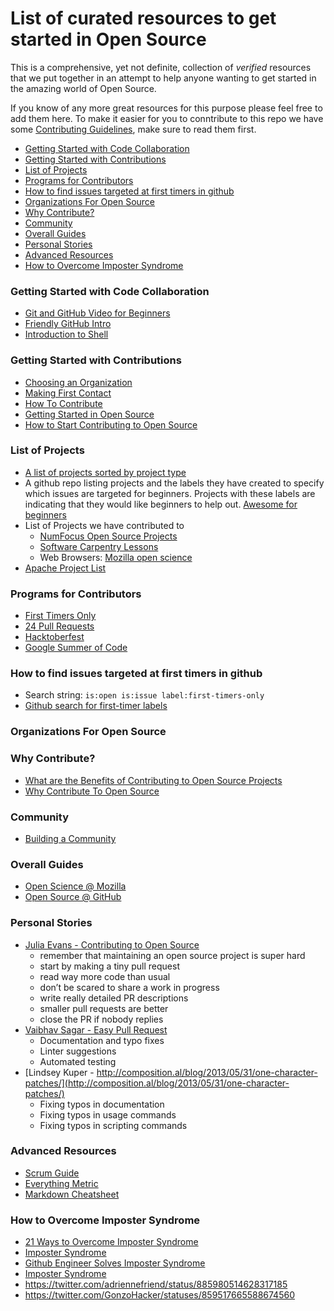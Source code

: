 # List of curated resources to get started in Open Source
This is a comprehensive, yet not definite, collection of _verified_ resources that we put together in an attempt to help anyone wanting to get started in the amazing world of Open Source.

If you know of any more great resources for this purpose please feel free to add them here. To make it easier for you to conntribute to this repo we have some [Contributing Guidelines](./CONTRIBUTING.md), make sure to read them first.


<!-- TOC depthFrom:2 depthTo:6 withLinks:1 updateOnSave:1 orderedList:0 -->

- [Getting Started with Code Collaboration](#getting-started-with-code-collaboration)
- [Getting Started with Contributions](#getting-started-with-contributions)
- [List of Projects](#list-of-projects)
- [Programs for Contributors](#programs-for-contributors)
- [How to find issues targeted at first timers in github](#how-to-find-issues-targeted-at-first-timers-in-github)
- [Organizations For Open Source](#organizations-for-open-source)
- [Why Contribute?](#why-contribute)
- [Community](#community)
- [Overall Guides](#overall-guides)
- [Personal Stories](#personal-stories)
- [Advanced Resources](#advanced-resources)
- [How to Overcome Imposter Syndrome](#how-to-overcome-imposter-syndrome)

<!-- /TOC -->
### Getting Started with Code Collaboration
- [Git and GitHub Video for Beginners](http://www.dataschool.io/git-and-github-videos-for-beginners/)
- [Friendly GitHub Intro](https://joeyklee.github.io/friendly-github-intro/)
- [Introduction to Shell](https://www.datacamp.com/courses/introduction-to-shell-for-data-science)

### Getting Started with Contributions
- [Choosing an Organization](https://google.github.io/gsocguides/student/choosing-an-organization)
- [Making First Contact](https://google.github.io/gsocguides/student/making-first-contact)
- [How To Contribute](https://opensource.guide/how-to-contribute/)
- [Getting Started in Open Source](https://blog.newrelic.com/2014/05/05/open-source_gettingstarted/)
- [How to Start Contributing to Open Source](https://www.developer.com/open/how-to-start-contributing-to-open-source.html)
### List of Projects
 - [A list of projects sorted by project type](https://opensource.com/resources/projects-and-applications)
 - A github repo listing projects and the labels they have created to specify which issues are targeted for beginners.  Projects with these labels are indicating that they would like beginners to help out. [Awesome for beginners](https://github.com/MunGell/awesome-for-beginners)
 - List of Projects we have contributed to
    - [NumFocus Open Source Projects](https://www.numfocus.org/open-source-projects/)
    - [Software Carpentry Lessons](https://software-carpentry.org/lessons/)
    - Web Browsers: [Mozilla open science](https://science.mozilla.org/projects)
 - [Apache Project List](https://www.apache.org/)
### Programs for Contributors
- [First Timers Only](http://www.firsttimersonly.com/)
- [24 Pull Requests](https://24pullrequests.com/)
- [Hacktoberfest](https://hacktoberfest.digitalocean.com/)
- [Google Summer of Code](https://developers.google.com/open-source/gsoc/)
### How to find issues targeted at first timers in github
 - Search string: `is:open is:issue label:first-timers-only`
 - [Github search for first-timer labels](https://github.com/issues?utf8=%E2%9C%93&q=is%3Aopen+is%3Aissue+label%3Afirst-timers-only)
### Organizations For Open Source
### Why Contribute?
- [What are the Benefits of Contributing to Open Source Projects](https://stackoverflow.com/questions/1152167/what-are-the-benefits-of-contributing-to-open-source-projects)
- [Why Contribute To Open Source](https://simpleprogrammer.com/2016/03/14/why-contribute-to-open-source/)
### Community
- [Building a Community](https://opensource.guide/building-community/)
### Overall Guides
- [Open Science @ Mozilla](https://mozillascience.github.io/open-science-leadership-workshop/index.html)
- [Open Source @ GitHub](https://opensource.guide/)
### Personal Stories
- [Julia Evans - Contributing to Open Source](https://jvns.ca/blog/2017/08/06/contributing-to-open-source/)
  * remember that maintaining an open source project is super hard
  * start by making a tiny pull request
  * read way more code than usual
  * don’t be scared to share a work in progress
  * write really detailed PR descriptions
  * smaller pull requests are better
  * close the PR if nobody replies
- [Vaibhav Sagar - Easy Pull Request](http://vaibhavsagar.com/blog/2017/07/31/easy-pull-requests/index.html)
  * Documentation and typo fixes
  * Linter suggestions
  * Automated testing
- [Lindsey Kuper - http://composition.al/blog/2013/05/31/one-character-patches/](http://composition.al/blog/2013/05/31/one-character-patches/)
  * Fixing typos in documentation
  * Fixing typos in usage commands
  * Fixing typos in scripting commands
### Advanced Resources
- [Scrum Guide](http://www.scrumguides.org/scrum-guide.html)
- [Everything Metric](https://opensource.guide/metrics/)
- [Markdown Cheatsheet](https://github.com/adam-p/markdown-here/wiki/Markdown-Cheatsheet)
### How to Overcome Imposter Syndrome
 - [21 Ways to Overcome Imposter Syndrome](https://startupbros.com/21-ways-overcome-impostor-syndrome/)
 - [Imposter Syndrome](https://brohrer.github.io/imposter_syndrome.html)
 - [Github Engineer Solves Imposter Syndrome](http://www.businessinsider.com/github-engineer-solves-imposter-syndrome-2015-5)
 - [Imposter Syndrome](https://github.com/dbgrandi/imposter-syndrome-talk/blob/master/imposter_syndrome.md)
 - https://twitter.com/adriennefriend/status/885980514628317185
 - https://twitter.com/GonzoHacker/statuses/859517665588674560
